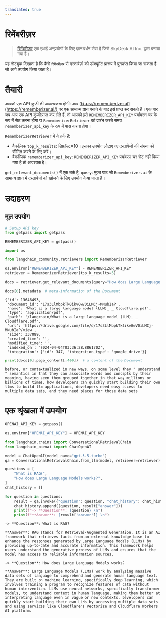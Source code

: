 ```yaml
---
translated: true
---
```


# रिमेंबरीज़र

>[रिमेंबरीज़र](https://rememberizer.ai/) एक एआई अनुप्रयोगों के लिए ज्ञान वर्धन सेवा है जिसे SkyDeck AI Inc. द्वारा बनाया गया है।

यह नोटबुक दिखाता है कि कैसे `रिमेंबरीज़र` से दस्तावेज़ों को डॉक्यूमेंट प्रारूप में पुनर्प्राप्त किया जा सकता है जो आगे उपयोग किया जाता है।

# तैयारी

आपको एक API कुंजी की आवश्यकता होगी: आप [https://rememberizer.ai](https://rememberizer.ai/) पर एक सामान्य ज्ञान बनाने के बाद इसे प्राप्त कर सकते हैं। एक बार जब आप एक API कुंजी प्राप्त कर लेते हैं, तो आपको इसे `REMEMBERIZER_API_KEY` पर्यावरण चर के रूप में सेट करना होगा या `RememberizerRetriever` को प्रारंभ करते समय `rememberizer_api_key` के रूप में पास करना होगा।

`RememberizerRetriever` में ये तर्क हैं:
- वैकल्पिक `top_k_results`: डिफ़ॉल्ट=10। इसका उपयोग लौटाए गए दस्तावेजों की संख्या को सीमित करने के लिए करें।
- वैकल्पिक `rememberizer_api_key`: `REMEMBERIZER_API_KEY` पर्यावरण चर सेट नहीं किया गया है तो आवश्यक है।

`get_relevant_documents()` में एक तर्क है, `query`: मुक्त पाठ जो `Rememberizer.ai` के सामान्य ज्ञान में दस्तावेजों को खोजने के लिए उपयोग किया जाता है।

# उदाहरण

## मूल उपयोग

```python
# Setup API key
from getpass import getpass

REMEMBERIZER_API_KEY = getpass()
```

```python
import os

from langchain_community.retrievers import RememberizerRetriever

os.environ["REMEMBERIZER_API_KEY"] = REMEMBERIZER_API_KEY
retriever = RememberizerRetriever(top_k_results=5)
```

```python
docs = retriever.get_relevant_documents(query="How does Large Language Models works?")
```

```python
docs[0].metadata  # meta-information of the Document
```

```output
{'id': 13646493,
 'document_id': '17s3LlMbpkTk0ikvGwV0iLMCj-MNubIaP',
 'name': 'What is a large language model (LLM)_ _ Cloudflare.pdf',
 'type': 'application/pdf',
 'path': '/langchain/What is a large language model (LLM)_ _ Cloudflare.pdf',
 'url': 'https://drive.google.com/file/d/17s3LlMbpkTk0ikvGwV0iLMCj-MNubIaP/view',
 'size': 337089,
 'created_time': '',
 'modified_time': '',
 'indexed_on': '2024-04-04T03:36:28.886170Z',
 'integration': {'id': 347, 'integration_type': 'google_drive'}}
```

```python
print(docs[0].page_content[:400])  # a content of the Document
```

```output
before, or contextualized in new ways. on some level they " understand " semantics in that they can associate words and concepts by their meaning, having seen them grouped together in that way millions or billions of times. how developers can quickly start building their own llms to build llm applications, developers need easy access to multiple data sets, and they need places for those data sets
```

# एक श्रृंखला में उपयोग

```python
OPENAI_API_KEY = getpass()
```

```python
os.environ["OPENAI_API_KEY"] = OPENAI_API_KEY
```

```python
from langchain.chains import ConversationalRetrievalChain
from langchain_openai import ChatOpenAI

model = ChatOpenAI(model_name="gpt-3.5-turbo")
qa = ConversationalRetrievalChain.from_llm(model, retriever=retriever)
```

```python
questions = [
    "What is RAG?",
    "How does Large Language Models works?",
]
chat_history = []

for question in questions:
    result = qa.invoke({"question": question, "chat_history": chat_history})
    chat_history.append((question, result["answer"]))
    print(f"-> **Question**: {question} \n")
    print(f"**Answer**: {result['answer']} \n")
```

```output
-> **Question**: What is RAG?

**Answer**: RAG stands for Retrieval-Augmented Generation. It is an AI framework that retrieves facts from an external knowledge base to enhance the responses generated by Large Language Models (LLMs) by providing up-to-date and accurate information. This framework helps users understand the generative process of LLMs and ensures that the model has access to reliable information sources.

-> **Question**: How does Large Language Models works?

**Answer**: Large Language Models (LLMs) work by analyzing massive data sets of language to comprehend and generate human language text. They are built on machine learning, specifically deep learning, which involves training a program to recognize features of data without human intervention. LLMs use neural networks, specifically transformer models, to understand context in human language, making them better at interpreting language even in vague or new contexts. Developers can quickly start building their own LLMs by accessing multiple data sets and using services like Cloudflare's Vectorize and Cloudflare Workers AI platform.
```
